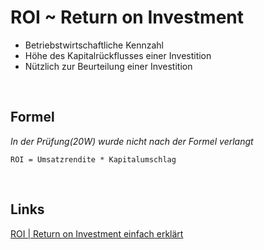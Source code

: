 # ROI ~ Return on Investment
- Betriebstwirtschaftliche Kennzahl
- Höhe des Kapitalrückflusses einer Investition
- Nützlich zur Beurteilung einer Investition

<br>

## Formel
*In der Prüfung(20W) wurde nicht nach der Formel verlangt*  

    ROI = Umsatzrendite * Kapitalumschlag

<br>

## Links
[ROI | Return on Investment einfach erklärt](https://www.youtube.com/watch?v=HJ8E8wKm5RY)